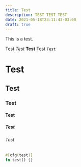 ```yaml
---
title: Test
description: TEST TEST TEST
date: 2021-05-18T23:11:43-03:00
draft: true
---
```


<!-- markdownlint-disable MD024 MD025 -->

This is a test.

<!--more-->

Test _Test_ **Test** ~~Test~~ `Test`

# Test

## Test

### Test

#### Test

##### Test

###### Test

```rs
#[cfg(test)]
fn test() {}
```
